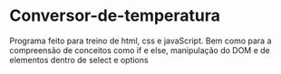 # Conversor-de-temperatura


Programa feito para treino de html, css e javaScript. Bem como para a compreensão de conceitos como if e else, manipulação do DOM  e de elementos dentro de select e options

